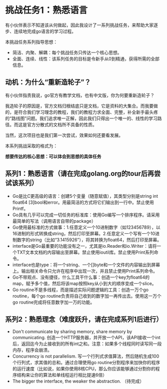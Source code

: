 # 挑战任务1：熟悉语言

有小伙伴表示不知道该从何做起，因此我设计了一系列挑战任务，来帮助大家逐步、连续地完成go语言的学习过程。

本挑战任务系列指导思想：

* 简洁、内聚、解耦：每个挑战任务只传达一个核心思想。
* 全面、连续、线性：该系列任务的目标是令新手从0到精通，获得所需的全部信息。

## 动机：为什么“重新造轮子”？

有小伙伴指责我说，go官方有教学文档，也有中文版，你为何要重新造轮子？

我造轮子的原因是，官方文档归根结底只是文档，它是资料的大集合。而我要做的，是符合我们学习理念的教程，我们的教程力求全面、完整，补全新手最头疼的“路线图”问题。我们追求唯一正解，因此我们只得出一个唯一的、线性的学习路径。而这是官方分散式的文档所不具备的性质。

当然，这次项目也是我们第一次尝试，效果如何还要看发展。

本系列挑战采取的格式为：

**想要传达的核心思想：可以体会到思想的具体任务**

## 系列1：熟悉语言（请在完成golang.org的tour后再尝试该系列）

* Go是比C更高级的语言：创建5个变量（随意赋值），其类型分别是string int float64 [3]bool和error。用最简洁的方式将它们输出到一行中。禁止使用Printf。
* Go具有几乎可以完成一切任务的标准库：使用Go编写一个排序程序。请采用最简单的写法（调用语言自带的package）
* Go使用最标准的方式做事：1.任意定义一个10进制数字（如123456789），以16进制的形式转换成string，然后打印至屏幕。2.任意定义一个写有一个10进制数字的string（比如“3.1415926”），将其转换为float64，然后打印至屏幕。
* interface是Go最重要的功能没有之一，尤其是io.Reader和io.Writer：请将一个TXT文本文档的内容输出至屏幕。禁止使用ioutil库。禁止使用Print系列命令。
* interface也是type：将一个string、一个[]byte和一个文件的内容输出到屏幕上。输出相关命令只允许在程序中出现一次，并且禁止使用Print系列命令。
* Go不带观点、没有捷径，什么工具干什么事：创造一个key为float64的map，赋予多个值，然后将该map按照key从小到大的顺序变成一个slice。
* Go routine不是多线程，而是描述实际问题逻辑的工具：创造一万个go routine，每个go routine负责将自己收到的数字加一再传出去。使用这一万个go routine完成将任意数字加一万的功能。

## 系列2：熟悉理念（难度跃升，请在完成系列1后进行）
* Don't communicate by sharing memory, share memory by communicating. 创造一个HTTP服务器，并开放一个API，该API接收一个int后，返回迄今为止接收到的所有int之和。注意：如果多个线程同时读写同一段内存，程序会崩溃。
* Concurrency is not parallelism. 写一个行列式求值算法，然后随机生成100个行列式，求其值的总和。通过合理使用go routine分割程序来加快你的程序的运行速度（比如说，如果你使用8核CPU，那么你应该能够通过分割你的程序结构来让你的算法和单线程运行相比提速6倍）
* The bigger the interface, the weaker the abstraction. （待完成）
